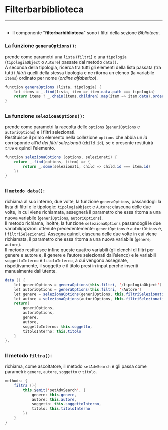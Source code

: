 # Filterbarbiblioteca  

<hr>  

##

- Il componente "**filterbarbiblioteca**" sono i filtri della sezione *Biblioteca*.  

### La funzione ```generaOptions()```:  
 prende come parametri una ```lista``` (```filtri```) e una ```tipologia``` (```tipologiaObject``` o ```Autore```) passate dal metodo ```data()```.  
 A seconda della tipologia, ricerca tra tutti gli elementi della lista passata (tra tutti i *filtri*) quelli della stessa tipologia e ne ritorna un elenco (la variabile ```items```) ordinato per nome (*ordine alfabetico*).  

```java
function generaOptions (lista, tipologia) {
	let items = _.find(lista, item => item.data.path === tipologia)
	return items ? _.chain(items.children).map(item => item.data).orderBy('name').value() : []
}
```
##

### La funzione ```selezionaOptions()```:  
 prende come parametri la raccolta delle ```options``` (```generiOptions``` e ```autoriOptions```) e i filtri selezionati.  
 Restituisce il primo elemento nella collezione ```options``` che abbia un *id* corrisponde all’*id dei filtri selezionati* (```child.id```), se è presente restituirà *```true```* e quindi l’elemento.  

```java
function selezionaOptions (options, selezionati) {
	return _.find(options, (item) => {
		return _.some(selezionati, child => child.id === item.id)
	})
}
```
##

### Il ```metodo data()```:  
 richiama al suo interno,  due volte, la funzione ```generaOptions```, passandogli la lista di filtri e le tipologie: ```tipologiaObject``` e ```Autore```; ciascuna delle due volte, in cui viene richiamata, assegnerà il parametro che essa ritorna a una nuova variabile (```generiOptions```, ```autoriOptions```).  
 Il metodo richiama, inoltre, la funzione ```selezionaOptions``` passandogli le due variabili/opzioni ottenute precedentemente: ```generiOptions``` e ```autoriOtions``` e, i ```filtriSelezionati```. Assegna quindi, ciascuna delle due volte in cui viene richiamata, il parametro che essa ritorna a una nuova variabile (```genere```, ```autore```).  
 Il metodo restituisce infine queste quattro variabili (gli elenchi di filtri per genere e autore e, il genere e l’autore selezionati dall’elenco) e le variabili ```soggettoInterno``` e ```titoloInterno```, a cui vengono assegnate, rispettivamente, il soggetto e il titolo presi in input perché inseriti manualmente dall’utente.  

```java
data () {
	let generiOptions = generaOptions(this.filtri, '/tipologiaObject')
	let autoriOptions = generaOptions(this.filtri, '/Autore')
	let genere = selezionaOptions(generiOptions, this.filtriSelezionati)
	let autore = selezionaOptions(autoriOptions, this.filtriSelezionati)
	return{
		generiOptions,
		autoriOptions,
		genere,
		autore,
		soggettoInterno: this.soggetto,
		titoloInterno: this.titolo
	}
},
```
##

### Il metodo ```filtra()```:  
 richiama, come ascoltatore, il metodo ```setAdvSearch``` e gli passa come parametri: ```genere```, ```autore```, ```soggetto``` e ```titolo```.  

```java
methods: {
	filtra (){
		this.$emit('setAdvSearch', {
			genere: this.genere,
			autore: this.autore,
			soggetto: this.soggettoInterno,
			titolo: this.titoloInterno
		})
	}
}
```